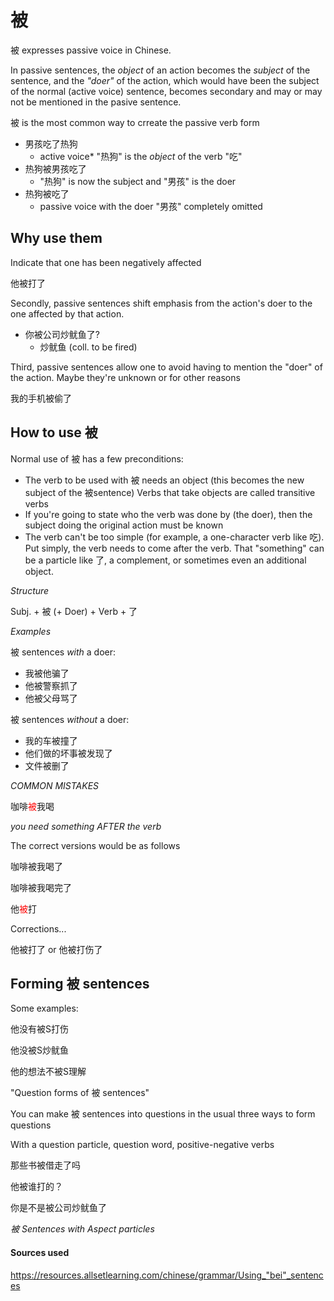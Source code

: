 # 被

被 expresses passive voice in Chinese.

In passive sentences, the _object_ of an action becomes the _subject_ of the sentence, and the _"doer"_ of the action, which would have been the subject of the normal (active voice) sentence, becomes secondary and may or may not be mentioned in the pasive sentence. 


被 is the most common way to crreate the passive verb form

- 男孩吃了热狗	
	- active voice\* "热狗" is the _object_ of the verb "吃"
- 热狗被男孩吃了
	- "热狗" is now the subject and "男孩" is the doer
- 热狗被吃了
	- passive voice with the doer "男孩" completely omitted

## Why use them

Indicate that one has been negatively affected

他被打了

Secondly, passive sentences shift emphasis from the action's  doer to the one affected by that action.

- 你被公司炒鱿鱼了?
	- 炒鱿鱼 (coll. to be fired)

Third, passive sentences allow one to avoid having to mention the "doer" of the action. Maybe they're unknown or for other reasons

我的手机被偷了

## How to use 被

Normal use of 被 has a few preconditions:

- The verb to be used with 被 needs an object (this becomes the new subject of the 被sentence) Verbs that take objects are called transitive verbs
- If you're going to state who the verb was done by (the doer), then the subject doing the original action must be known
- The verb can't be too simple (for example, a one-character verb like 吃). Put simply, the verb needs to come after the verb. That "something"  can  be a particle like 了, a complement, or sometimes even an additional object.


*Structure*

Subj. + 被 (+ Doer) + Verb + 了

*Examples*

被 sentences *with* a doer:

- 我被他骗了
- 他被警察抓了
- 他被父母骂了

被 sentences *without* a doer:

- 我的车被撞了
- 他们做的坏事被发现了
- 文件被删了
	
*COMMON MISTAKES*

咖啡<span style="color:red">被</span>我喝 

_*you need something AFTER the verb*_

The correct versions would be as follows

咖啡被我喝了

咖啡被我喝完了

他<span style="color:red">被</span>打

Corrections...

他被打了 or 他被打伤了

## Forming 被 sentences

Some examples:

他没有被S打伤

他没被S炒鱿鱼

他的想法不被S理解

"Question forms of 被 sentences"

You can make 被 sentences into questions in the usual three ways to form questions

With a question particle, question word,  positive-negative verbs

那些书被借走了吗

他被谁打的？

你是不是被公司炒鱿鱼了

*被 Sentences with Aspect particles*

#### Sources used

https://resources.allsetlearning.com/chinese/grammar/Using_"bei"_sentences
